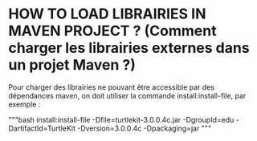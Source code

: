 # HOW TO LOAD LIBRAIRIES IN MAVEN PROJECT ? (Comment charger les librairies externes dans un projet Maven ?)


Pour charger des librairies ne pouvant être accessible par des dépendances maven, on doit utiliser la commande install:install-file, par exemple :

"""bash
install:install-file -Dfile=turtlekit-3.0.0.4c.jar -DgroupId=edu -DartifactId=TurtleKit -Dversion=3.0.0.4c -Dpackaging=jar
"""



